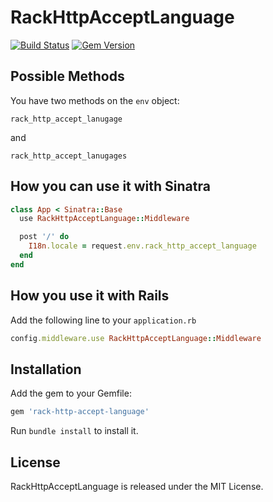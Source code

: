 # RackHttpAcceptLanguage
[![Build Status](https://travis-ci.org/kaeuferportal/rack-http-accept-language.svg?branch=master)](https://travis-ci.org/kaeuferportal/rack-http-accept-language)
[![Gem Version](https://badge.fury.io/rb/rack-http-accept-language.svg)](https://badge.fury.io/rb/rack-http-accept-language)

## Possible Methods

You have two methods on the ``env`` object:
```
rack_http_accept_lanugage
```
and
```
rack_http_accept_lanugages
```

## How you can use it with Sinatra

``` ruby
class App < Sinatra::Base
  use RackHttpAcceptLanguage::Middleware

  post '/' do
    I18n.locale = request.env.rack_http_accept_language
  end
end
```

## How you use it with Rails

Add the following line to your ``application.rb``
``` ruby
config.middleware.use RackHttpAcceptLanguage::Middleware
```

## Installation

Add the gem to your Gemfile:

``` ruby
gem 'rack-http-accept-language'
```

Run `bundle install` to install it.

## License

RackHttpAcceptLanguage is released under the MIT License.
